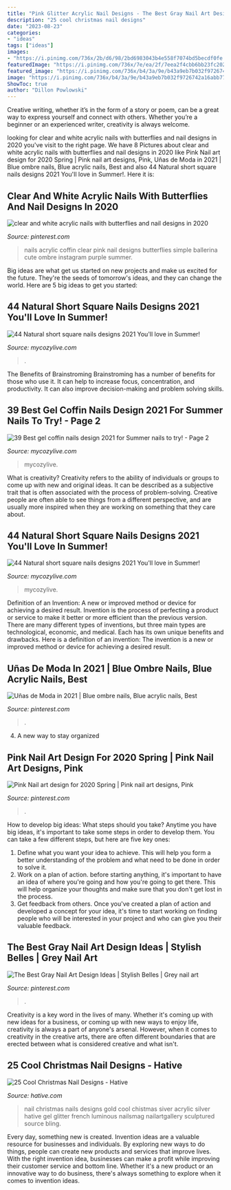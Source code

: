 ```yaml
---
title: "Pink Glitter Acrylic Nail Designs - The Best Gray Nail Art Design Ideas"
description: "25 cool christmas nail designs"
date: "2023-08-23"
categories:
- "ideas"
tags: ["ideas"]
images:
- "https://i.pinimg.com/736x/2b/d6/98/2bd6983043b4e558f7074bd5becdf0fe.jpg"
featuredImage: "https://i.pinimg.com/736x/7e/ea/2f/7eea2f4cbb6bb23fc2022c1b366ceaa5.jpg"
featured_image: "https://i.pinimg.com/736x/b4/3a/9e/b43a9eb7b032f9726742a16abb777c42.jpg"
image: "https://i.pinimg.com/736x/b4/3a/9e/b43a9eb7b032f9726742a16abb777c42.jpg"
ShowToc: true
author: "Dillon Powlowski"
---
```



Creative writing, whether it’s in the form of a story or poem, can be a great way to express yourself and connect with others. Whether you’re a beginner or an experienced writer, creativity is always welcome.

	

		
looking for clear and white acrylic nails with butterflies and nail designs in 2020 you've visit to the right page. We have 8 Pictures about clear and white acrylic nails with butterflies and nail designs in 2020 like Pink Nail art design for 2020 Spring | Pink nail art designs, Pink, Uñas de Moda in 2021 | Blue ombre nails, Blue acrylic nails, Best and also 44 Natural short square nails designs 2021 You&#039;ll love in Summer!. Here it is:
		
    
## Clear And White Acrylic Nails With Butterflies And Nail Designs In 2020

<img loading=lazy src="https://i.pinimg.com/736x/2b/d6/98/2bd6983043b4e558f7074bd5becdf0fe.jpg" onerror="this.onerror=null;this.src='https://tse4.mm.bing.net/th?id=OIP.S75nxNZF_qFf3BUNhRBTlwHaG8&amp;pid=15.1';" alt="clear and white acrylic nails with butterflies and nail designs in 2020">

_Source: pinterest.com_

>nails acrylic coffin clear pink nail designs butterflies simple ballerina cute ombre instagram purple summer. 

	

Big ideas are what get us started on new projects and make us excited for the future. They're the seeds of tomorrow's ideas, and they can change the world. Here are 5 big ideas to get you started: 

    
## 44 Natural Short Square Nails Designs 2021 You&#039;ll Love In Summer!

<img loading=lazy src="https://mycozylive.com/wp-content/uploads/2021/04/10-14-683x1024.jpg" onerror="this.onerror=null;this.src='https://tse3.mm.bing.net/th?id=OIP.0Y8uUB5zbBgFa7io6cKKBQHaLG&amp;pid=15.1';" alt="44 Natural short square nails designs 2021 You&#039;ll love in Summer!">

_Source: mycozylive.com_

>. 

	

The Benefits of Brainstroming
Brainstroming has a number of benefits for those who use it. It can help to increase focus, concentration, and productivity. It can also improve decision-making and problem solving skills.

    
## 39 Best Gel Coffin Nails Design 2021 For Summer Nails To Try! - Page 2

<img loading=lazy src="https://mycozylive.com/wp-content/uploads/2021/05/12.jpg" onerror="this.onerror=null;this.src='https://tse2.mm.bing.net/th?id=OIP.aYT8z1U_pHWvvykSpNj3rgHaLH&amp;pid=15.1';" alt="39 Best gel coffin nails design 2021 for Summer nails to try! - Page 2">

_Source: mycozylive.com_

>mycozylive. 

	

What is creativity?
Creativity refers to the ability of individuals or groups to come up with new and original ideas. It can be described as a subjective trait that is often associated with the process of problem-solving. Creative people are often able to see things from a different perspective, and are usually more inspired when they are working on something that they care about.

    
## 44 Natural Short Square Nails Designs 2021 You&#039;ll Love In Summer!

<img loading=lazy src="https://mycozylive.com/wp-content/uploads/2021/04/4-14-683x1024.jpg" onerror="this.onerror=null;this.src='https://tse1.mm.bing.net/th?id=OIP.IZ6UKRMgyWlOo2yrd6A33gHaLG&amp;pid=15.1';" alt="44 Natural short square nails designs 2021 You&#039;ll love in Summer!">

_Source: mycozylive.com_

>mycozylive. 

	

Definition of an Invention: A new or improved method or device for achieving a desired result.
Invention is the process of perfecting a product or service to make it better or more efficient than the previous version. There are many different types of inventions, but three main types are technological, economic, and medical. Each has its own unique benefits and drawbacks. Here is a definition of an invention: 
The invention is a new or improved method or device for achieving a desired result.

    
## Uñas De Moda In 2021 | Blue Ombre Nails, Blue Acrylic Nails, Best

<img loading=lazy src="https://i.pinimg.com/736x/b4/3a/9e/b43a9eb7b032f9726742a16abb777c42.jpg" onerror="this.onerror=null;this.src='https://tse3.mm.bing.net/th?id=OIP.XBF5D_UX8qLydlKr6j6E3QHaLG&amp;pid=15.1';" alt="Uñas de Moda in 2021 | Blue ombre nails, Blue acrylic nails, Best">

_Source: pinterest.com_

>. 

	

4. A new way to stay organized

    
## Pink Nail Art Design For 2020 Spring | Pink Nail Art Designs, Pink

<img loading=lazy src="https://i.pinimg.com/736x/7e/ea/2f/7eea2f4cbb6bb23fc2022c1b366ceaa5.jpg" onerror="this.onerror=null;this.src='https://tse1.mm.bing.net/th?id=OIP.p6WmSVvTxiyVlL18ZWr37AAAAA&amp;pid=15.1';" alt="Pink Nail art design for 2020 Spring | Pink nail art designs, Pink">

_Source: pinterest.com_

>. 

	

How to develop big ideas: What steps should you take?
Anytime you have big ideas, it's important to take some steps in order to develop them. You can take a few different steps, but here are five key ones: 
1. Define what you want your idea to achieve. This will help you form a better understanding of the problem and what need to be done in order to solve it. 
2. Work on a plan of action. before starting anything, it's important to have an idea of where you're going and how you're going to get there. This will help organize your thoughts and make sure that you don't get lost in the process. 
3. Get feedback from others. Once you've created a plan of action and developed a concept for your idea, it's time to start working on finding people who will be interested in your project and who can give you their valuable feedback.

    
## The Best Gray Nail Art Design Ideas | Stylish Belles | Grey Nail Art

<img loading=lazy src="https://i.pinimg.com/736x/20/c6/aa/20c6aa18c635e8e0e9c62d5689fbbf8f.jpg" onerror="this.onerror=null;this.src='https://tse4.mm.bing.net/th?id=OIP.ChG7o0jw73Ej_zmqxmHAsQHaJ3&amp;pid=15.1';" alt="The Best Gray Nail Art Design Ideas | Stylish Belles | Grey nail art">

_Source: pinterest.com_

>. 

	

Creativity is a key word in the lives of many. Whether it's coming up with new ideas for a business, or coming up with new ways to enjoy life, creativity is always a part of anyone's arsenal. However, when it comes to creativity in the creative arts, there are often different boundaries that are erected between what is considered creative and what isn't.

    
## 25 Cool Christmas Nail Designs - Hative

<img loading=lazy src="https://hative.com/wp-content/uploads/2014/11/christmas-nail-designs/11-cool-christmas-nail-designs.jpg" onerror="this.onerror=null;this.src='https://tse3.mm.bing.net/th?id=OIP.KBlOtUi4yY1dvZbQf5Vj0QHaGp&amp;pid=15.1';" alt="25 Cool Christmas Nail Designs - Hative">

_Source: hative.com_

>nail christmas nails designs gold cool chistmas siver acrylic silver hative gel glitter french luminous nailsmag nailartgallery sculptured source bling. 

	

Every day, something new is created. Invention ideas are a valuable resource for businesses and individuals. By exploring new ways to do things, people can create new products and services that improve lives. With the right invention idea, businesses can make a profit while improving their customer service and bottom line. Whether it's a new product or an innovative way to do business, there's always something to explore when it comes to invention ideas.

